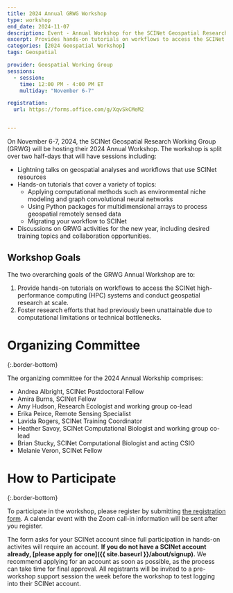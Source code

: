 ```yaml
---
title: 2024 Annual GRWG Workshop
type: workshop
end_date: 2024-11-07
description: Event - Annual Workshop for the SCINet Geospatial Research Working Group
excerpt: Provides hands-on tutorials on workflows to access the SCINet HPC systems and conduct geospatial research at scale and fosters geospatial research efforts.
categories: [2024 Geospatial Workshop] 
tags: Geospatial

provider: Geospatial Working Group
sessions: 
  - session:
    time: 12:00 PM - 4:00 PM ET
    multiday: "November 6-7"

registration: 
  url: https://forms.office.com/g/XqvSkCMeM2


---
```


On November 6-7, 2024, the SCINet Geospatial Research Working Group (GRWG) will be hosting their 2024 Annual Workshop. The workshop is split over two half-days that will have sessions including:

* Lightning talks on geospatial analyses and workflows that use SCINet resources
* Hands-on tutorials that cover a variety of topics:
  * Applying computational methods such as environmental niche modeling and graph convolutional neural networks
  * Using Python packages for multidimensional arrays to process geospatial remotely sensed data
  * Migrating your workflow to SCINet
* Discussions on GRWG activities for the new year, including desired training topics and collaboration opportunities.


## Workshop Goals

The two overarching goals of the GRWG Annual Workshop are to:

1. Provide hands-on tutorials on workflows to access the SCINet high-performance computing (HPC) systems and conduct geospatial research at scale.
1. Foster research efforts that had previously been unattainable due to computational limitations or technical bottlenecks. 

# Organizing Committee
{:.border-bottom}

The organizing committee for the 2024 Annual Workship comprises:

* Andrea Albright, SCINet Postdoctoral Fellow
* Amira Burns, SCINet Fellow
* Amy Hudson, Research Ecologist and working group co-lead
* Erika Peirce, Remote Sensing Specialist
* Lavida Rogers, SCINet Training Coordinator
* Heather Savoy, SCINet Computational Biologist and working group co-lead
* Brian Stucky, SCINet Computational Biologist and acting CSIO
* Melanie Veron, SCINet Fellow


# How to Participate
{:.border-bottom}

To participate in the workshop, please register by submitting [the registration form](https://forms.office.com/g/XqvSkCMeM2). A calendar event with the Zoom call-in information will be sent after you register. 

The form asks for your SCINet account since full participation in hands-on activites will require an account. **If you do not have a SCINet account already, [please apply for one]({{ site.baseurl }}/about/signup).** We recommend applying for an account as soon as possible, as the process can take time for final approval. All registrants will be invited to a pre-workshop support session the week before the workshop to test logging into their SCINet account. 

